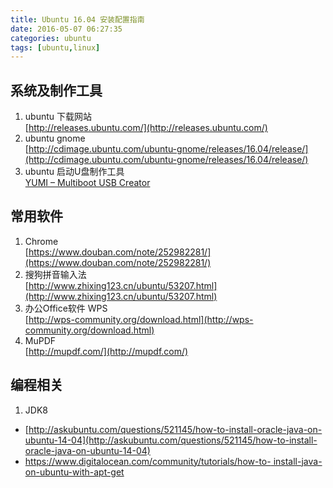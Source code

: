 ```yaml
---
title: Ubuntu 16.04 安装配置指南
date: 2016-05-07 06:27:35
categories: ubuntu
tags: [ubuntu,linux]
---
```



## 系统及制作工具
1. ubuntu 下载网站     
[http://releases.ubuntu.com/](http://releases.ubuntu.com/)
1. ubuntu gnome    
[http://cdimage.ubuntu.com/ubuntu-gnome/releases/16.04/release/](http://cdimage.ubuntu.com/ubuntu-gnome/releases/16.04/release/)
1. ubuntu 启动U盘制作工具    
[YUMI – Multiboot USB  Creator](http://www.pendrivelinux.com/yumi-multiboot-usb-creator/)   

## 常用软件
1. Chrome    
[https://www.douban.com/note/252982281/](https://www.douban.com/note/252982281/)
1. 搜狗拼音输入法    
[http://www.zhixing123.cn/ubuntu/53207.html](http://www.zhixing123.cn/ubuntu/53207.html)
1. 办公Office软件 WPS     
[http://wps-community.org/download.html](http://wps-community.org/download.html)
1. MuPDF       
[http://mupdf.com/](http://mupdf.com/)

## 编程相关
1. JDK8     
  * [http://askubuntu.com/questions/521145/how-to-install-oracle-java-on-ubuntu-14-04](http://askubuntu.com/questions/521145/how-to-install-oracle-java-on-ubuntu-14-04)      
 * [https://www.digitalocean.com/community/tutorials/how-to- install-java-on-ubuntu-with-apt-get](https://www.digitalocean.com/community/tutorials/how-to-install-java-on-ubuntu-with-apt-get)

